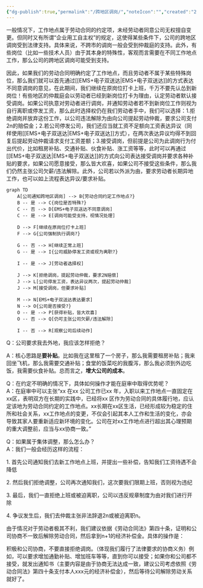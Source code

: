 ```yaml
---
{"dg-publish":true,"permalink":"/跨地区调岗/","noteIcon":"","created":"2025-03-11T17:07:34.872+08:00"}
---
```


一般情况下，工作地点属于劳动合同的约定项，未经劳动者同意公司无权擅自变更。但同时又有所谓“企业用工自主权”的规定，这使得某些条件下，公司的跨地区调岗受到法律支持。具体来说，不跨市的调岗一般会受到仲裁庭的支持。此外，有些岗位（比如一些技术人员）由于其本身的特殊性，客观而言需要在不同工作地点工作，那么公司的跨地区调岗可能受到支持。

因此，如果我们的劳动合同明确约定了工作地点，而且劳动者不属于某些特殊岗位，那么我们就可以首先通过[[EMS+电子双送达\|EMS+电子双送达]]的方式表达不同意调岗的意见，在此期间，我们继续在原岗位打卡上班，千万不要先认怂到新岗位！有些地区的仲裁庭会以劳动者已经到新岗位打卡为理由，认定劳动者默认接受调岗。如果公司执意对劳动者进行调岗，并通知劳动者若不到新岗位工作则视为自行离职或停发工资，那么此时选择权仍在我们劳动者手中，我们可以选择：1.拒绝调岗并放弃这份工作，以公司违法解除为由向公司提起劳动仲裁，要求公司支付2n的赔偿金；2.若公司停发公司，我们还应当就工资不足额向工资表达异议（同样使用[[EMS+电子双送达\|EMS+电子双送达]]方式），在两次表达异议均得不到回复后提起劳动仲裁请求支付工资差额；3.接受调岗，但前提是公司为此调岗行为付出代价，比如租房补贴、交通补贴、伙食补贴、涨工资等等，此时可以再通过[[EMS+电子双送达\|EMS+电子双送达]]的方式向公司表达接受调岗并要求各种补贴的要求，如果公司愿意接受，那么皆大欢喜，如果公司不接受这些条件，那么我们仍然主张公司欠薪/违法解除。此外，公司若以外派为由，要求劳动者长期异地工作，也可以如上流程表达异议/要求补贴。

```mermaid
graph TD
    A[公司通知跨地区调岗] --> B{劳动合同约定工作地点?}
    B -- 是 --> C{岗位是否特殊?}
    C -- 否 --> D[EMS+电子双送达不同意调岗]
    C -- 是 --> E[调岗可能受支持，视情况处理]

    D --> F[继续在原岗位打卡上班]
    F --> G{公司强制执行调岗?}
    
    G -- 否 --> H[继续正常上班]
    G -- 是 --> I{公司威胁停发工资或视为离职?}
    
    I -- 是 --> J[劳动者选择权]
    
    J --> K[拒绝调岗，提起劳动仲裁，要求2N赔偿]
    J --> L[公司停发工资，表达异议两次，提起劳动仲裁]
    J --> M[接受调岗，但要求补贴]
    
    M --> N[EMS+电子双送达表达要求]
    N --> O{公司是否接受?}
    O -- 是 --> P[获得补贴，皆大欢喜]
    O -- 否 --> Q[仍可主张公司欠薪/违法解除]
    
    I -- 否 --> R[观察公司后续动作]

```

Q：公司要求我去外地，我应该怎样拒绝？

A：核心思路是**要补贴**。比如我在这里租了一个房子，那么我需要租房补贴；我来回坐飞机，那么我需要交通补贴；食堂的饭菜吃的我腹泻，那么我必须到外边吃饭，我需要伙食补贴。总而言之，**增大公司的成本**。

Q：在约定不明确的情况下，具体如何操作才能在庭审中取得优势呢？  
A：在庭审中可以主张“xx 在xx 公司工作已xx 年，入职以来工作地点一直固定在xx区，表明双方在长期的实践中，已经将xx 区作为劳动合同的具体履行地，应认定该地为劳动合同约定的工作地点。xx长期在xx区生活，已经形成较为稳定的住所和社会关系，xx工作地点的变更，不仅会引起其本人工作和生活的变化，亦会导致其家人要重新适应新环境的变化。公司在对xx工作地点进行超出其心理预期的重大调整前，应当与xx协商一致。”

Q：如果属于集体调整，那么怎么办？  
A：我们一般会经历这样的流程：

1. 首先公司通知我们去新工作地点上班，并提出一些补偿，告知我们工资待遇不会降低

2. 然后我们拒绝调整，公司再次通知我们，这次要我们限期上班，否则视为违纪

3. 最后，我们一直拒绝上班或被迫离职，公司以违反规章制度为由对我们进行开除

4. 争议发生后，我们去仲裁主张非法辞退2n或被迫离职n。

由于情况对于劳动者极其不利，我们建议依据《劳动合同法》第四十条，证明和公司协商不一致后解除劳动合同，然后拿到n+1的经济补偿金。具体的操作是：

积极和公司协商，不要直接拒绝调岗。（体现我们履行了法律要求的协商义务）例如，可以要求增加通勤补贴、增加班车等等，直到你可以接受；如果你和公司都不接受，就发出通知书（主要内容是由于协商无法达成一致，建议公司考虑依照《劳动合同法》第四十条支付本人xxx元的经济补偿金），然后等待公司解除劳动关系就好了。